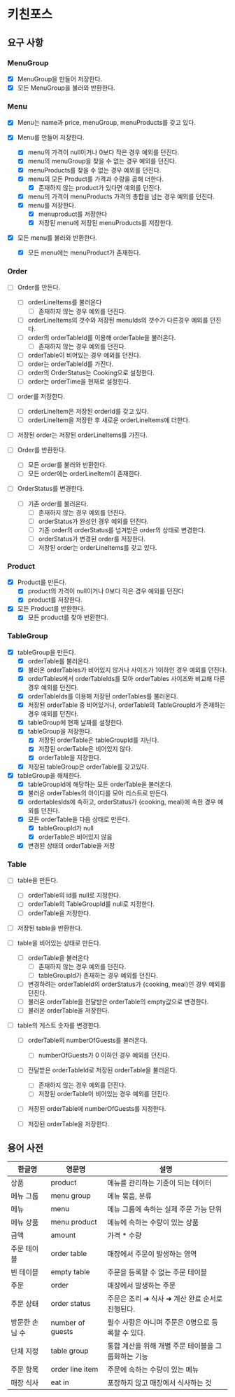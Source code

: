 # 키친포스

## 요구 사항
### MenuGroup
- [x] MenuGroup을 만들어 저장한다.
- [x] 모든 MenuGroup을 불러와 반환한다.

### Menu
- [x] Menu는 name과 price, menuGroup, menuProducts를 갖고 있다.
  
- [x] Menu를 만들어 저장한다.
    - [x] menu의 가격이 null이거나 0보다 작은 경우 예외를 던진다.
    - [x] menu의 menuGroup을 찾을 수 없는 경우 예외를 던진다.
    - [x] menuProducts를 찾을 수 없는 경우 예외를 던진다.
    - [x] menu의 모든 Product를 가격과 수량을 곱해 더한다.
      - [x] 존재하지 않는 product가 있다면 예외를 던진다.
    - [x] menu의 가격이 menuProducts 가격의 총합을 넘는 경우 예외를 던진다.
  - [x] menu를 저장한다.
    - [x] menuproduct를 저장한다
    - [x] 저장된 menu에 저장된 menuProducts를 저장한다.
  
- [x] 모든 menu를 불러와 반환한다.
  - [x] 모든 menu에는 menuProduct가 존재한다.

### Order
- [ ] Order를 만든다.
  - [ ] orderLineItems를 불러온다
    - [ ] 존재하지 않는 경우 예외를 던진다.
  - [ ] orderLineItems의 갯수와 저장된 menuIds의 갯수가 다른경우 예외를 던진다.
  - [ ] order의 orderTableId를 이용해 orderTable을 불러온다.
    - [ ] 존재하지 않는 경우 예외를 던진다.
  - [ ] orderTable이 비어있는 경우 예외를 던진다.
  - [ ] order는 orderTableId를 가진다.
  - [ ] order의 OrderStatus는 Cooking으로 설정한다.
  - [ ] order는 orderTime을 현재로 설정한다.
- [ ] order를 저장한다.
  - [ ] orderLineItem은 저장된 orderId를 갖고 있다.
  - [ ] orderLineItem을 저장한 후 새로운 orderLineItems에 더한다.
- [ ] 저장된 order는 저장된 orderLineItems를 가진다.
  
- [ ] Order를 반환한다.
  - [ ] 모든 order를 불러와 반환한다.
  - [ ] 모든 order에는 orderLineItem이 존재한다.
  
- [ ] OrderStatus를 변경한다.
  - [ ] 기존 order를 불러온다.
    - [ ] 존재하지 않는 경우 예외를 던진다.
    - [ ] orderStatus가 완성인 경우 예외를 던진다.
    - [ ] 기존 order의 orderStatus를 넘겨받은 order의 상태로 변경한다.
    - [ ] orderStatus가 변경된 order를 저장한다.
    - [ ] 저장된 order는 orderLineItems를 갖고 있다.
  
### Product
- [x] Product를 만든다.
  - [x] product의 가격이 null이거나 0보다 작은 경우 예외를 던진다
  - [x] product를 저장한다.

- [x] 모든 Product를 반환한다.
  - [x] 모든 product를 찾아 반환한다.
  
###  TableGroup
- [x] tableGroup을 만든다.
  - [x] orderTable를 불러온다.
  - [x] 불러온 orderTables가 비어있지 않거나 사이즈가 1이하인 경우 예외를 던진다.
  - [x] orderTables에서 orderTableIds를 모아 orderTables 사이즈와 비교해 다른 경우 예외를 던진다.
  - [x] orderTableIds를 이용해 저장된 orderTables를 불러온다.
  - [x] 저장된 orderTable 중 비어있거나, orderTable의 TableGroupId가 존재하는 경우 예외를 던진다.
  - [x] tableGroup에 현재 날짜를 설정한다.
  - [x] tableGroup을 저장한다.
    - [x] 저장된 orderTable은 tableGroupId를 지닌다.
    - [x] 저장된 orderTable은 비어있지 않다.
    - [x] orderTable을 저장한다.
  - [x] 저장된 tableGroup은 orderTable를 갖고있다.

- [x] tableGroup을 해체한다.
  - [x] tableGroupId에 해당하는 모든 orderTable을 불러온다.
  - [x] 불러온 orderTables의 아이디를 모아 리스트로 만든다.
  - [x] ordertablesIds에 속하고, orderStatus가 {cooking, meal}에 속한 경우 예외를 던진다.
  - [x] 모든 orderTable을 다음 상태로 만든다.
    - [x] tableGroupId가 null
    - [x] orderTable은 비어있지 않음
  - [x] 변경된 상태의 orderTable을 저장
  
### Table
- [ ] table을 만든다.
  - [ ] orderTable의 id를 null로 지정한다.
  - [ ] orderTable의 TableGroupId를 null로 지정한다.
  - [ ] orderTable을 저장한다.
  
- [ ] 저장된 table을 반환한다.
  
- [ ] table을 비어있는 상태로 만든다.
  - [ ] orderTable을 불러온다
    - [ ] 존재하지 않는 경우 예외를 던진다.
    - [ ] tableGroupId가 존재하는 경우 예외를 던진다.
  - [ ] 변경하려는 orderTableId의 orderStatus가 {cooking, meal}인 경우 예외를 던진다.
  - [ ] 불러온 orderTable을 전달받은 orderTable의 empty값으로 변경한다.
  - [ ] 불러온 orderTable을 저장한다.
  
- [ ] table의 게스트 숫자를 변경한다.
  - [ ] orderTable의 numberOfGuests를 불러온다.
    - [ ] numberOfGuests가 0 이하인 경우 예외를 던진다.
  - [ ] 전달받은 orderTableId로 저장된 orderTable을 불러온다.
    - [ ] 존재하지 않는 경우 예외를 던진다.
    - [ ] 저장된 orderTable이 비어있는 경우 예외를 던진다.
  - [ ] 저장된 orderTable에 numberOfGuests를 지정한다.
  - [ ] 저장된 orderTable을 저장한다.


## 용어 사전

| 한글명 | 영문명 | 설명 |
| --- | --- | --- |
| 상품 | product | 메뉴를 관리하는 기준이 되는 데이터 |
| 메뉴 그룹 | menu group | 메뉴 묶음, 분류 |
| 메뉴 | menu | 메뉴 그룹에 속하는 실제 주문 가능 단위 |
| 메뉴 상품 | menu product | 메뉴에 속하는 수량이 있는 상품 |
| 금액 | amount | 가격 * 수량 |
| 주문 테이블 | order table | 매장에서 주문이 발생하는 영역 |
| 빈 테이블 | empty table | 주문을 등록할 수 없는 주문 테이블 |
| 주문 | order | 매장에서 발생하는 주문 |
| 주문 상태 | order status | 주문은 조리 ➜ 식사 ➜ 계산 완료 순서로 진행된다. |
| 방문한 손님 수 | number of guests | 필수 사항은 아니며 주문은 0명으로 등록할 수 있다. |
| 단체 지정 | table group | 통합 계산을 위해 개별 주문 테이블을 그룹화하는 기능 |
| 주문 항목 | order line item | 주문에 속하는 수량이 있는 메뉴 |
| 매장 식사 | eat in | 포장하지 않고 매장에서 식사하는 것 |
